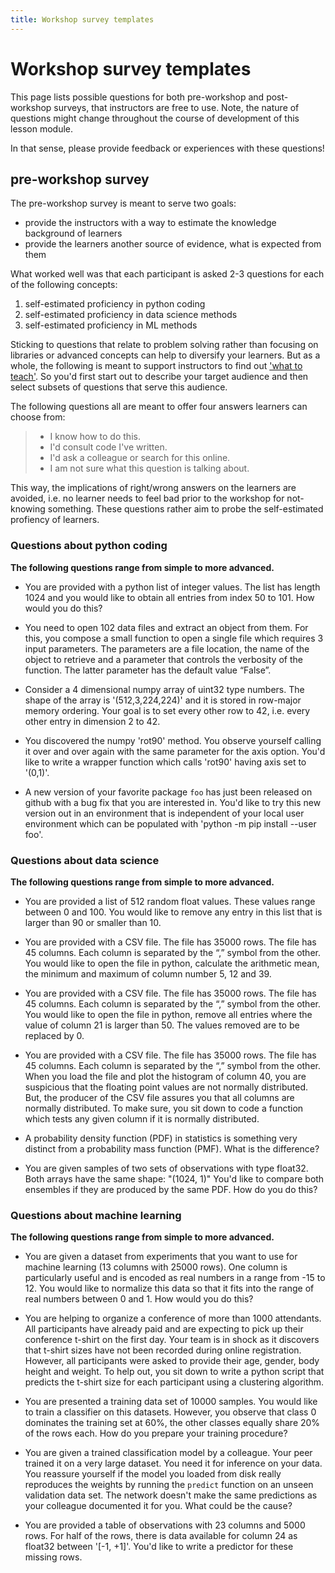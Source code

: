 ```yaml
---
title: Workshop survey templates
---
```


# Workshop survey templates

This page lists possible questions for both pre-workshop and post-workshop surveys, that instructors are free to use. Note, the nature of questions might change throughout the course of development of this lesson module.

In that sense, please provide feedback or experiences with these questions!

## pre-workshop survey

The pre-workshop survey is meant to serve two goals:

- provide the instructors with a way to estimate the knowledge background of learners
- provide the learners another source of evidence, what is expected from them

What worked well was that each participant is asked 2-3 questions for each of the following concepts:

1. self-estimated proficiency in python coding
2. self-estimated proficiency in data science methods
3. self-estimated proficiency in ML methods

Sticking to questions that relate to problem solving rather than focusing on libraries or advanced concepts can help to diversify your learners. But as a whole, the following is meant to support instructors to find out ['what to teach'](https://cdh.carpentries.org/deciding-what-to-teach.html#target-audience). So you'd first start out to describe your target audience and then select subsets of questions that serve this audience.

The following questions all are meant to offer four answers learners can choose from:

> - I know how to do this.
> - I'd consult code I've written.
> - I'd ask a colleague or search for this online.
> - I am not sure what this question is talking about.

This way, the implications of right/wrong answers on the learners are avoided, i.e. no learner needs to feel bad prior to the workshop for not-knowing something. These questions rather aim to probe the self-estimated profiency of learners.

### Questions about python coding

**The following questions range from simple to more advanced.**

- You are provided with a python list of integer values. The list has length 1024 and you would like to obtain all entries from index 50 to 101. How would you do this?

- You need to open 102 data files and extract an object from them. For this, you compose a small function to open a single file which requires 3 input parameters. The parameters are a file location, the name of the object to retrieve and a parameter that controls the verbosity of the function. The latter parameter has the default value “False”.

- Consider a 4 dimensional numpy array of uint32 type numbers. The shape of the array is '(512,3,224,224)' and it is stored in row-major memory ordering. Your goal is to set every other row to 42, i.e. every other entry in dimension 2 to 42. 

- You discovered the numpy 'rot90' method. You observe yourself calling it over and over again with the same parameter for the axis option. You'd like to write a wrapper function which calls 'rot90' having axis set to '(0,1)'. 

- A new version of your favorite package `foo` has just been released on github with a bug fix that you are interested in. You'd like to try this new version out in an environment that is independent of your local user environment which can be populated with 'python -m pip install --user foo'. 

### Questions about data science

**The following questions range from simple to more advanced.**

- You are provided a list of 512 random float values. These values range between 0 and 100. You would like to remove any entry in this list that is larger than 90 or smaller than 10.

- You are provided with a CSV file. The file has 35000 rows. The file has 45 columns. Each column is separated by the “,” symbol from the other. You would like to open the file in python, calculate the arithmetic mean, the minimum and maximum of column number 5, 12 and 39.

- You are provided with a CSV file. The file has 35000 rows. The file has 45 columns. Each column is separated by the “,” symbol from the other. You would like to open the file in python, remove all entries where the value of column 21 is larger than 50. The values removed are to be replaced by 0.

- You are provided with a CSV file. The file has 35000 rows. The file has 45 columns. Each column is separated by the “,” symbol from the other. When you load the file and plot the histogram of column 40, you are suspicious that the floating point values are not normally distributed. But, the producer of the CSV file assures you that all columns are normally distributed. To make sure, you sit down to code a function which tests any given column if it is normally distributed.

- A probability density function (PDF) in statistics is something very distinct from a probability mass function (PMF). What is the difference?

- You are given samples of two sets of observations with type float32. Both arrays have the same shape: "(1024, 1)" You'd like to compare both ensembles if they are produced by the same PDF. How do you do this?

### Questions about machine learning

**The following questions range from simple to more advanced.**

- You are given a dataset from experiments that you want to use for machine learning (13 columns with 25000 rows). One column is particularly useful and is encoded as real numbers in a range from -15 to 12. You would like to normalize this data so that it fits into the range of real numbers between 0 and 1. How would you do this?

- You are helping to organize a conference of more than 1000 attendants. All participants have already paid and are expecting to pick up their conference t-shirt on the first day. Your team is in shock as it discovers that t-shirt sizes have not been recorded during online registration. However, all participants were asked to provide their age, gender, body height and weight. To help out, you sit down to write a python script that predicts the t-shirt size for each participant using a clustering algorithm.

- You are presented a training data set of 10000 samples. You would like to train a classifier on this datasets. However, you observe that class 0 dominates the training set at 60%, the other classes equally share 20% of the rows each. How do you prepare your training procedure?

-  You are given a trained classification model by a colleague. Your peer trained it on a very large dataset. You need it for inference on your data. You reassure yourself if the model you loaded from disk really reproduces the weights by running the `predict` function on an unseen validation data set. The network doesn't make the same predictions as your colleague documented it for you. What could be the cause?

-  You are provided a table of observations with 23 columns and 5000 rows. For half of the rows, there is data available for column 24 as float32 between '[-1, +1]'. You'd like to write a predictor for these missing rows.


